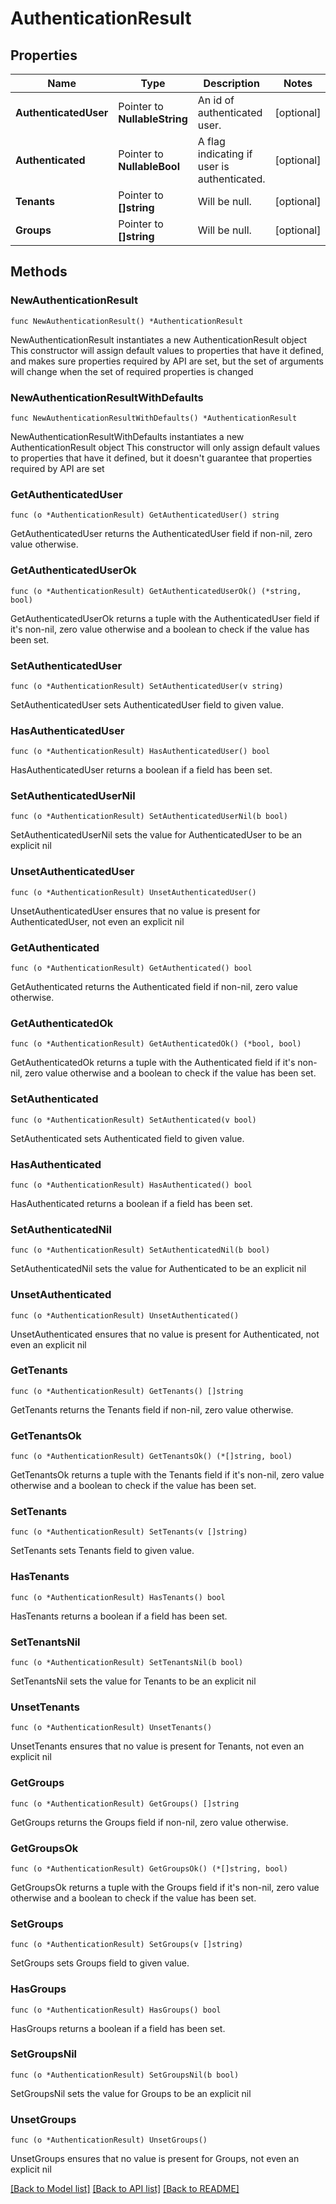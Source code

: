 # AuthenticationResult

## Properties

Name | Type | Description | Notes
------------ | ------------- | ------------- | -------------
**AuthenticatedUser** | Pointer to **NullableString** | An id of authenticated user. | [optional] 
**Authenticated** | Pointer to **NullableBool** | A flag indicating if user is authenticated. | [optional] 
**Tenants** | Pointer to **[]string** | Will be null. | [optional] 
**Groups** | Pointer to **[]string** | Will be null. | [optional] 

## Methods

### NewAuthenticationResult

`func NewAuthenticationResult() *AuthenticationResult`

NewAuthenticationResult instantiates a new AuthenticationResult object
This constructor will assign default values to properties that have it defined,
and makes sure properties required by API are set, but the set of arguments
will change when the set of required properties is changed

### NewAuthenticationResultWithDefaults

`func NewAuthenticationResultWithDefaults() *AuthenticationResult`

NewAuthenticationResultWithDefaults instantiates a new AuthenticationResult object
This constructor will only assign default values to properties that have it defined,
but it doesn't guarantee that properties required by API are set

### GetAuthenticatedUser

`func (o *AuthenticationResult) GetAuthenticatedUser() string`

GetAuthenticatedUser returns the AuthenticatedUser field if non-nil, zero value otherwise.

### GetAuthenticatedUserOk

`func (o *AuthenticationResult) GetAuthenticatedUserOk() (*string, bool)`

GetAuthenticatedUserOk returns a tuple with the AuthenticatedUser field if it's non-nil, zero value otherwise
and a boolean to check if the value has been set.

### SetAuthenticatedUser

`func (o *AuthenticationResult) SetAuthenticatedUser(v string)`

SetAuthenticatedUser sets AuthenticatedUser field to given value.

### HasAuthenticatedUser

`func (o *AuthenticationResult) HasAuthenticatedUser() bool`

HasAuthenticatedUser returns a boolean if a field has been set.

### SetAuthenticatedUserNil

`func (o *AuthenticationResult) SetAuthenticatedUserNil(b bool)`

 SetAuthenticatedUserNil sets the value for AuthenticatedUser to be an explicit nil

### UnsetAuthenticatedUser
`func (o *AuthenticationResult) UnsetAuthenticatedUser()`

UnsetAuthenticatedUser ensures that no value is present for AuthenticatedUser, not even an explicit nil
### GetAuthenticated

`func (o *AuthenticationResult) GetAuthenticated() bool`

GetAuthenticated returns the Authenticated field if non-nil, zero value otherwise.

### GetAuthenticatedOk

`func (o *AuthenticationResult) GetAuthenticatedOk() (*bool, bool)`

GetAuthenticatedOk returns a tuple with the Authenticated field if it's non-nil, zero value otherwise
and a boolean to check if the value has been set.

### SetAuthenticated

`func (o *AuthenticationResult) SetAuthenticated(v bool)`

SetAuthenticated sets Authenticated field to given value.

### HasAuthenticated

`func (o *AuthenticationResult) HasAuthenticated() bool`

HasAuthenticated returns a boolean if a field has been set.

### SetAuthenticatedNil

`func (o *AuthenticationResult) SetAuthenticatedNil(b bool)`

 SetAuthenticatedNil sets the value for Authenticated to be an explicit nil

### UnsetAuthenticated
`func (o *AuthenticationResult) UnsetAuthenticated()`

UnsetAuthenticated ensures that no value is present for Authenticated, not even an explicit nil
### GetTenants

`func (o *AuthenticationResult) GetTenants() []string`

GetTenants returns the Tenants field if non-nil, zero value otherwise.

### GetTenantsOk

`func (o *AuthenticationResult) GetTenantsOk() (*[]string, bool)`

GetTenantsOk returns a tuple with the Tenants field if it's non-nil, zero value otherwise
and a boolean to check if the value has been set.

### SetTenants

`func (o *AuthenticationResult) SetTenants(v []string)`

SetTenants sets Tenants field to given value.

### HasTenants

`func (o *AuthenticationResult) HasTenants() bool`

HasTenants returns a boolean if a field has been set.

### SetTenantsNil

`func (o *AuthenticationResult) SetTenantsNil(b bool)`

 SetTenantsNil sets the value for Tenants to be an explicit nil

### UnsetTenants
`func (o *AuthenticationResult) UnsetTenants()`

UnsetTenants ensures that no value is present for Tenants, not even an explicit nil
### GetGroups

`func (o *AuthenticationResult) GetGroups() []string`

GetGroups returns the Groups field if non-nil, zero value otherwise.

### GetGroupsOk

`func (o *AuthenticationResult) GetGroupsOk() (*[]string, bool)`

GetGroupsOk returns a tuple with the Groups field if it's non-nil, zero value otherwise
and a boolean to check if the value has been set.

### SetGroups

`func (o *AuthenticationResult) SetGroups(v []string)`

SetGroups sets Groups field to given value.

### HasGroups

`func (o *AuthenticationResult) HasGroups() bool`

HasGroups returns a boolean if a field has been set.

### SetGroupsNil

`func (o *AuthenticationResult) SetGroupsNil(b bool)`

 SetGroupsNil sets the value for Groups to be an explicit nil

### UnsetGroups
`func (o *AuthenticationResult) UnsetGroups()`

UnsetGroups ensures that no value is present for Groups, not even an explicit nil

[[Back to Model list]](../README.md#documentation-for-models) [[Back to API list]](../README.md#documentation-for-api-endpoints) [[Back to README]](../README.md)



